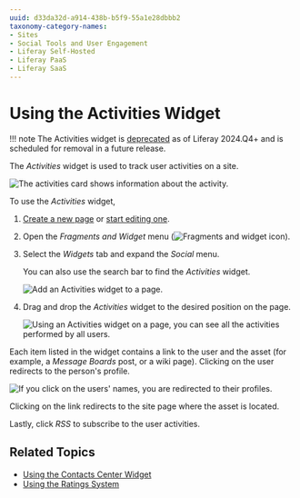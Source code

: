 ```yaml
---
uuid: d33da32d-a914-438b-b5f9-55a1e28dbbb2
taxonomy-category-names:
- Sites
- Social Tools and User Engagement
- Liferay Self-Hosted
- Liferay PaaS
- Liferay SaaS
---
```


# Using the Activities Widget

!!! note
    The Activities widget is [deprecated](../../installation-and-upgrades/upgrading-liferay/reference/maintenance-mode-and-deprecations-in-7-4.md) as of Liferay 2024.Q4+ and is scheduled for removal in a future release.

The *Activities* widget is used to track user activities on a site.

![The activities card shows information about the activity.](./using-the-activities-widget/images/01.png)

To use the *Activities* widget,

1. [Create a new page](../../site-building/creating-pages/adding-pages/adding-a-page-to-a-site.md) or [start editing one](../../site-building/creating-pages/using-content-pages/adding-elements-to-content-pages.md).

1. Open the *Fragments and Widget* menu (![Fragments and widget icon](../../images/icon-add-app.png)).

1. Select the *Widgets* tab and expand the *Social* menu.

   You can also use the search bar to find the *Activities* widget.

   ![Add an Activities widget to a page.](./using-the-activities-widget/images/02.png)

1. Drag and drop the *Activities* widget to the desired position on the page.

   ![Using an Activities widget on a page, you can see all the activities performed by all users.](./using-the-activities-widget/images/03.png)

Each item listed in the widget contains a link to the user and the asset (for example, a *Message Boards* post, or a wiki page). Clicking on the user redirects to the person's profile.

![If you click on the users' names, you are redirected to their profiles.](./using-the-activities-widget/images/04.png)

Clicking on the link redirects to the site page where the asset is located.

Lastly, click *RSS* to subscribe to the user activities.

## Related Topics

- [Using the Contacts Center Widget](./using-the-contacts-center-widget.md)
- [Using the Ratings System](./using-the-ratings-system.md)